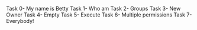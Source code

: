 Task 0- My name is Betty
Task 1- Who am 
Task 2- Groups
Task 3- New Owner
Task 4- Empty
Task 5- Execute
Task 6- Multiple permissions
Task 7- Everybody!
